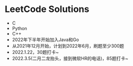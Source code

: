 # LeetCode Solutions
- C
- Python
- C++
- 2022年下半年开始加入Java和Go
- 从2021年12月开始，计划到2022年6月，刷题至少300题
- 2022.1.22，30题打卡~
- 2022.3.5(二月二龙抬头，接到微软HR的电话)，85题打卡~
